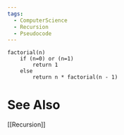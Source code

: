 ```yaml
---
tags:
  - ComputerScience
  - Recursion
  - Pseudocode
---
```

```
factorial(n)
    if (n=0) or (n=1)
        return 1
    else
        return n * factorial(n - 1)
```


# See Also
[[Recursion]]